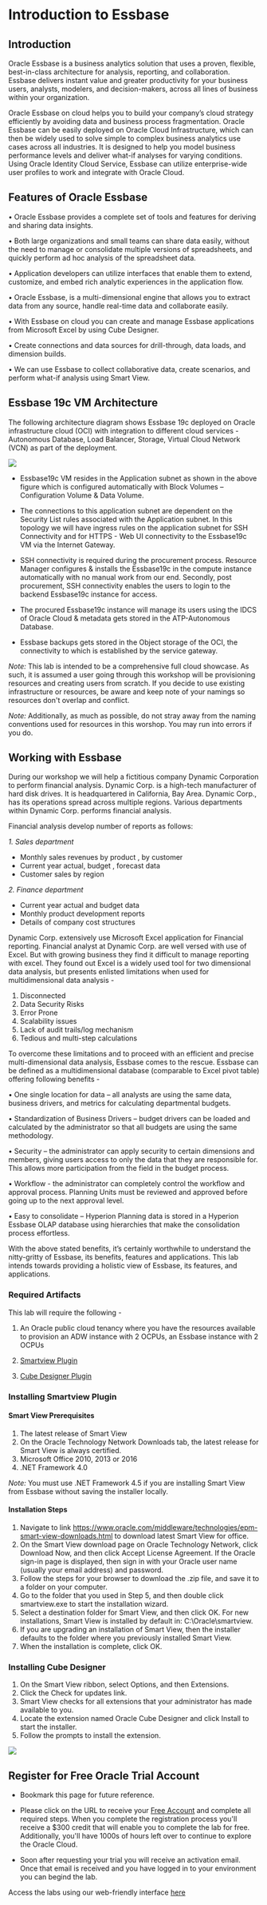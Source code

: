 # Introduction to Essbase

## Introduction

Oracle Essbase is a business analytics solution that uses a proven, flexible, best-in-class architecture for analysis, reporting, and collaboration. Essbase delivers instant value and greater productivity for your business users, analysts, modelers, and decision-makers, across all lines of business within your organization.

Oracle Essbase on cloud helps you to build your company’s cloud strategy efficiently by avoiding data and business process fragmentation. Oracle Essbase can be easily deployed on Oracle Cloud Infrastructure, which can then be widely used to solve simple to complex business analytics use cases across all industries. It is designed to help you model business performance levels and deliver what-if analyses for varying conditions. Using Oracle Identity Cloud Service, Essbase can utilize enterprise-wide user profiles to work and integrate with Oracle Cloud.

## Features of Oracle Essbase

• Oracle Essbase provides a complete set of tools and features for deriving and sharing data insights.

• Both large organizations and small teams can share data easily, without the need to manage or consolidate multiple versions of spreadsheets, and quickly perform ad hoc analysis of the spreadsheet data.

• Application developers can utilize interfaces that enable them to extend, customize, and embed rich analytic experiences in the application flow.

• Oracle Essbase, is a multi-dimensional engine that allows you to extract data from any source, handle real-time data and collaborate easily.

• With Essbase on cloud you can create and manage Essbase applications from Microsoft Excel by using Cube Designer.

• Create connections and data sources for drill-through, data loads, and dimension builds.

• We can use Essbase to collect collaborative data, create scenarios, and perform what-if analysis using Smart View.

## Essbase 19c VM Architecture 

The following architecture diagram shows Essbase 19c deployed on Oracle infrastructure cloud (OCI) with integration to different cloud services - Autonomous Database, Load Balancer, Storage, Virtual Cloud Network (VCN) as part of the deployment.

![](Architecture.png)

* Essbase19c VM resides in the Application subnet as shown in the above figure which is configured automatically with Block Volumes – Configuration Volume & Data Volume. 

* The connections to this application subnet are dependent on the Security List rules associated with the Application subnet. In this topology we will have ingress rules on the application subnet for SSH Connectivity and for HTTPS - Web UI connectivity to the Essbase19c VM via the Internet Gateway.

* SSH connectivity is required during the procurement process. Resource Manager configures & installs the Essbase19c in the compute instance automatically with no manual work from our end. Secondly, post procurement, SSH connectivity enables the users to login to the backend Essbase19c instance for access.

* The procured Essbase19c instance will manage its users using the IDCS of Oracle Cloud & metadata gets stored in the ATP-Autonomous Database.

* Essbase backups gets stored in the Object storage of the OCI, the connectivity to which is established by the service gateway.

*Note:* This lab is intended to be a comprehensive full cloud showcase. As such, it is assumed a user going through this workshop will be provisioning resources and creating users from scratch. If you decide to use existing infrastructure or resources, be aware and keep note of your namings so resources don't overlap and conflict.

*Note:* Additionally, as much as possible, do not stray away from the naming conventions used for resources in this worshop. You may run into errors if you do.

## Working with Essbase

During our workshop we will help a fictitious company Dynamic Corporation to perform financial analysis. Dynamic Corp. is a high-tech manufacturer of hard disk drives. It is headquartered in California, Bay Area. Dynamic Corp., has its operations spread across multiple regions. Various departments within Dynamic Corp. performs financial analysis.

Financial analysis develop number of reports as follows:

*1. Sales department*

* Monthly sales revenues by product , by customer
* Current year actual, budget , forecast data
* Customer sales by region

*2. Finance department*
			
* Current year actual and budget data
* Monthly product development reports 
* Details of company cost structures

Dynamic Corp. extensively use Microsoft Excel application for Financial reporting. Financial analyst at Dynamic Corp. are well versed with use of Excel. But with growing business they find it difficult to manage reporting with excel. They found out Excel is a widely used tool for two dimensional data analysis, but presents enlisted limitations when used for multidimensional data analysis -

1. Disconnected
2. Data Security Risks
3. Error Prone
4. Scalability issues
5. Lack of audit trails/log mechanism
6. Tedious and multi-step calculations

To overcome these limitations and to proceed with an efficient and precise multi-dimensional data analysis, Essbase comes to the rescue. Essbase can be defined as a multidimensional database (comparable to Excel pivot table) offering following benefits -

• One single location for data – all analysts are using the same data, business drivers, and metrics for calculating departmental budgets.

• Standardization of Business Drivers – budget drivers can be loaded and calculated by the administrator so that all budgets are using the same methodology.

• Security – the administrator can apply security to certain dimensions and members, giving users access to only the data that they are responsible for. This allows more participation from the field in the budget process.

• Workflow - the administrator can completely control the workflow and approval process. Planning Units must be reviewed and approved before going up to the next approval level.

• Easy to consolidate – Hyperion Planning data is stored in a Hyperion Essbase OLAP database using hierarchies that make the consolidation process effortless.

With the above stated benefits, it’s certainly worthwhile to understand the nitty-gritty of Essbase, its benefits, features and applications. This lab intends towards providing a holistic view of Essbase, its features, and applications.


### Required Artifacts

This lab will require the following -

1. An Oracle public cloud tenancy where you have the resources available to provision an ADW instance with 2 OCPUs, an Essbase   instance with 2 OCPUs

2. [Smartview Plugin](https://docs.oracle.com/en/cloud/paas/analytics-cloud/essug/download-and-run-smart-view-installer.html) 

3. [Cube Designer Plugin](https://docs.oracle.com/en/cloud/paas/analytics-cloud/essug/install-smart-view-cube-designer-extension.html)

### Installing Smartview Plugin 

#### Smart View Prerequisites
1. The latest release of Smart View
2. On the Oracle Technology Network Downloads tab, the latest release for Smart View is always certified.
3. Microsoft Office 2010, 2013 or 2016
4. .NET Framework 4.0

*Note:* You must use .NET Framework 4.5 if you are installing Smart View from Essbase without saving the installer locally.

#### Installation Steps 
1. Navigate to link https://www.oracle.com/middleware/technologies/epm-smart-view-downloads.html to download latest Smart View for office.
2. On the Smart View download page on Oracle Technology Network, click Download Now, and then click Accept License Agreement. If the Oracle sign-in page is displayed, then sign in with your Oracle user name (usually your email address) and password.
3. Follow the steps for your browser to download the .zip file, and save it to a folder on your computer.
4. Go to the folder that you used in Step 5, and then double click smartview.exe to start the installation wizard.
5. Select a destination folder for Smart View, and then click OK. For new installations, Smart View is installed by default in: C:\Oracle\smartview.
9. If you are upgrading an installation of Smart View, then the installer defaults to the folder where you previously installed Smart View.
10. When the installation is complete, click OK.

### Installing Cube Designer

1. On the Smart View ribbon, select Options, and then Extensions.
2. Click the Check for updates link.
3. Smart View checks for all extensions that your administrator has made available to you.
4. Locate the extension named Oracle Cube Designer and click Install to start the installer.
5. Follow the prompts to install the extension.

![](image1.png)

## Register for Free Oracle Trial Account
* Bookmark this page for future reference.

* Please click on the URL to receive your [Free Account](https://myservices.us.oraclecloud.com/mycloud/signup?language=en&sourceType=:ex:tb:::RC_NAMK190227P00084:PredictDemandML_ADW_HOL&SC=:ex:tb:::RC_NAMK190227P00084:PredictDemandML_ADW_HOL&pcode=NAMK190227P00084) and complete all required steps. When you complete the registration process you'll receive a $300 credit that will enable you to complete the lab for free. Additionally, you'll have 1000s of hours left over to continue to explore the Oracle Cloud.

* Soon after requesting your trial you will receive an activation email. Once that email is received and you have logged in to your environment you can begind the lab.

Access the labs using our web-friendly interface [here](https://bangaloresolutionshub.github.io/essbaseworkshop/) 
